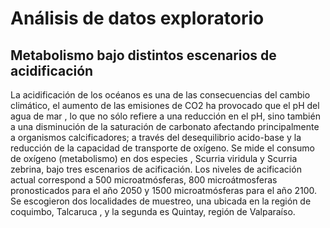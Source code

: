 # Análisis de datos exploratorio
## Metabolismo bajo distintos escenarios de acidificación
La acidificación de los océanos es una de las consecuencias del cambio climático, el aumento de las emisiones de CO2 ha provocado que el pH del agua de mar , lo que no sólo refiere a una reducción en el pH, sino también a una disminución de la saturación de carbonato  afectando principalmente a organismos calcificadores; a través del desequilibrio acido-base y la reducción de la capacidad de transporte de oxígeno.
Se mide el consumo de oxígeno (metabolismo)  en  dos especies , Scurria viridula y Scurria zebrina, bajo tres escenarios de acificación. Los niveles de acificación actual correspond a  500 microatmósferas, 800 microátmosferas  pronosticados para el año 2050 y 1500 microatmósferas para el año 2100. Se escogieron dos localidades de muestreo, una  ubicada en la región de coquimbo, Talcaruca , y la segunda es Quintay, región de Valparaíso.
